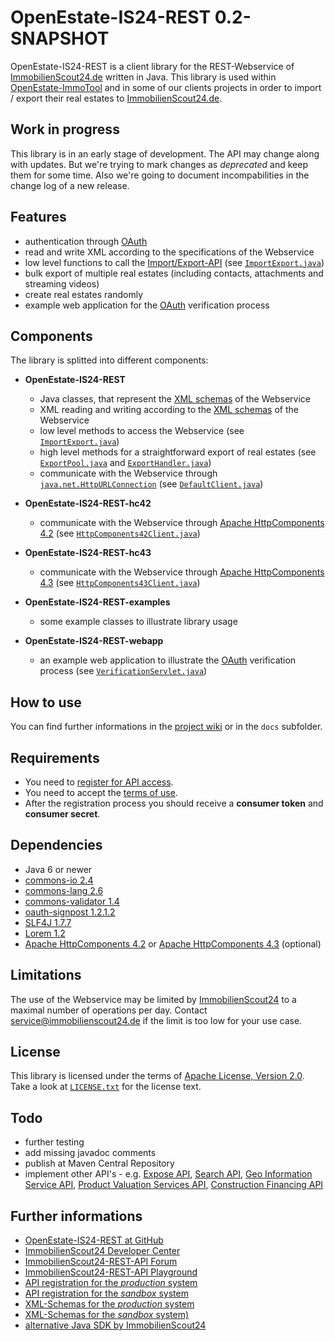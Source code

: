 OpenEstate-IS24-REST 0.2-SNAPSHOT
=================================

OpenEstate-IS24-REST is a client library for the REST-Webservice of
[ImmobilienScout24.de](http://www.immobilienscout24.de/) written in Java. This
library is used within [OpenEstate-ImmoTool](http://openestate.org/) and in
some of our clients projects in order to import / export their real estates to
[ImmobilienScout24.de](http://www.immobilienscout24.de/).


Work in progress
----------------

This library is in an early stage of development. The API may change along with
updates. But we're trying to mark changes as *deprecated* and keep them for some
time. Also we're going to document incompabilities in the change log of a new
release.


Features
--------

-   authentication through [OAuth](http://api.immobilienscout24.de/useful/authentication.html)
-   read and write XML according to the specifications of the Webservice
-   low level functions to call the [Import/Export-API](http://api.immobilienscout24.de/our-apis/import-export.html)
    (see [`ImportExport.java`](OpenEstate-IS24-REST/src/main/java/org/openestate/is24/restapi/ImportExport.java))
-   bulk export of multiple real estates (including contacts, attachments and
    streaming videos)
-   create real estates randomly
-   example web application for the [OAuth](http://api.immobilienscout24.de/useful/authentication.html)
    verification process


Components
----------

The library is splitted into different components:

-   **OpenEstate-IS24-REST**

    -   Java classes, that represent the [XML schemas](OpenEstate-IS24-REST/src/main/xsd) of the Webservice
    -   XML reading and writing according to the [XML schemas](OpenEstate-IS24-REST/src/main/xsd) of the Webservice
    -   low level methods to access the Webservice
        (see [`ImportExport.java`](OpenEstate-IS24-REST/src/main/java/org/openestate/is24/restapi/ImportExport.java))
    -   high level methods for a straightforward export of real estates
        (see [`ExportPool.java`](OpenEstate-IS24-REST/src/main/java/org/openestate/is24/restapi/utils/ExportPool.java)
        and [`ExportHandler.java`](OpenEstate-IS24-REST/src/main/java/org/openestate/is24/restapi/utils/ExportHandler.java))
    -   communicate with the Webservice through [`java.net.HttpURLConnection`](http://docs.oracle.com/javase/6/docs/api/java/net/HttpURLConnection.html)
        (see [`DefaultClient.java`](OpenEstate-IS24-REST/src/main/java/org/openestate/is24/restapi/DefaultClient.java))

-   **OpenEstate-IS24-REST-hc42**

    -   communicate with the Webservice through [Apache HttpComponents 4.2](http://hc.apache.org/httpcomponents-client-4.2.x/)
        (see [`HttpComponents42Client.java`](OpenEstate-IS24-REST-hc42/src/main/java/org/openestate/is24/restapi/hc42/HttpComponents42Client.java))

-   **OpenEstate-IS24-REST-hc43**

    -   communicate with the Webservice through [Apache HttpComponents 4.3](http://hc.apache.org/httpcomponents-client-4.3.x/)
        (see [`HttpComponents43Client.java`](OpenEstate-IS24-REST-hc43/src/main/java/org/openestate/is24/restapi/hc43/HttpComponents43Client.java))

-   **OpenEstate-IS24-REST-examples**

    -   some example classes to illustrate library usage

-   **OpenEstate-IS24-REST-webapp**

    -   an example web application to illustrate the [OAuth](http://api.immobilienscout24.de/useful/authentication.html) verification process
        (see [`VerificationServlet.java`](OpenEstate-IS24-REST-webapp/src/main/java/org/openestate/is24/restapi/webapp/VerificationServlet.java))


How to use
----------

You can find further informations in the
[project wiki](https://github.com/OpenEstate/OpenEstate-IS24-REST/wiki) or in
the `docs` subfolder.


Requirements
------------

-   You need to [register for API access](http://rest.immobilienscout24.de/restapi/security/registration).
-   You need to accept the [terms of use](http://api.immobilienscout24.de/terms-of-use.html).
-   After the registration process you should receive a **consumer token** and
    **consumer secret**.


Dependencies
------------

-   Java 6 or newer
-   [commons-io 2.4](http://commons.apache.org/proper/commons-io/)
-   [commons-lang 2.6](http://commons.apache.org/proper/commons-lang/)
-   [commons-validator 1.4](http://commons.apache.org/proper/commons-validator/)
-   [oauth-signpost 1.2.1.2](https://code.google.com/p/oauth-signpost/)
-   [SLF4J 1.7.7](http://www.slf4j.org/)
-   [Lorem 1.2](https://github.com/mdeanda/lorem)
-   [Apache HttpComponents 4.2](http://hc.apache.org/httpcomponents-client-4.2.x/) or
    [Apache HttpComponents 4.3](http://hc.apache.org/httpcomponents-client-4.3.x/) (optional)


Limitations
-----------

The use of the Webservice may be limited by
[ImmobilienScout24](http://www.immobilienscout24.de/) to a maximal number of
operations per day. Contact <service@immobilienscout24.de> if the limit is too
low for your use case.


License
-------

This library is licensed under the terms of
[Apache License, Version 2.0](http://www.apache.org/licenses/LICENSE-2.0.html).
Take a look at [`LICENSE.txt`](LICENSE.txt) for the license text.


Todo
----

-   further testing
-   add missing javadoc comments
-   publish at Maven Central Repository
-   implement other API's - e.g.
    [Expose API](http://api.immobilienscout24.de/our-apis/expose.html),
    [Search API](http://api.immobilienscout24.de/our-apis/search.html),
    [Geo Information Service API](http://api.immobilienscout24.de/our-apis/gis.html),
    [Product Valuation Services API](http://api.immobilienscout24.de/our-apis/valuation.html),
    [Construction Financing API](http://api.immobilienscout24.de/our-apis/construction-financing.html)


Further informations
--------------------

-   [OpenEstate-IS24-REST at GitHub](https://github.com/OpenEstate/OpenEstate-IS24-REST)
-   [ImmobilienScout24 Developer Center](http://api.immobilienscout24.de/)
-   [ImmobilienScout24-REST-API Forum](https://groups.google.com/forum/#!forum/immobilienscout24-development)
-   [ImmobilienScout24-REST-API Playground](http://playground.immobilienscout24.de/rest/playground)
-   [API registration for the *production* system](http://rest.immobilienscout24.de/restapi/security/registration)
-   [API registration for the *sandbox* system](http://rest.sandbox-immobilienscout24.de/restapi/security/registration)
-   [XML-Schemas for the *production* system](http://rest.immobilienscout24.de/restapi/api/offer/v1.0/?_wadl&_schema)
-   [XML-Schemas for the *sandbox* system)](http://rest.sandbox-immobilienscout24.de/restapi/api/offer/v1.0/?_wadl&_schema)
-   [alternative Java SDK by ImmobilienScout24](https://github.com/ImmobilienScout24/restapi-java-sdk)
